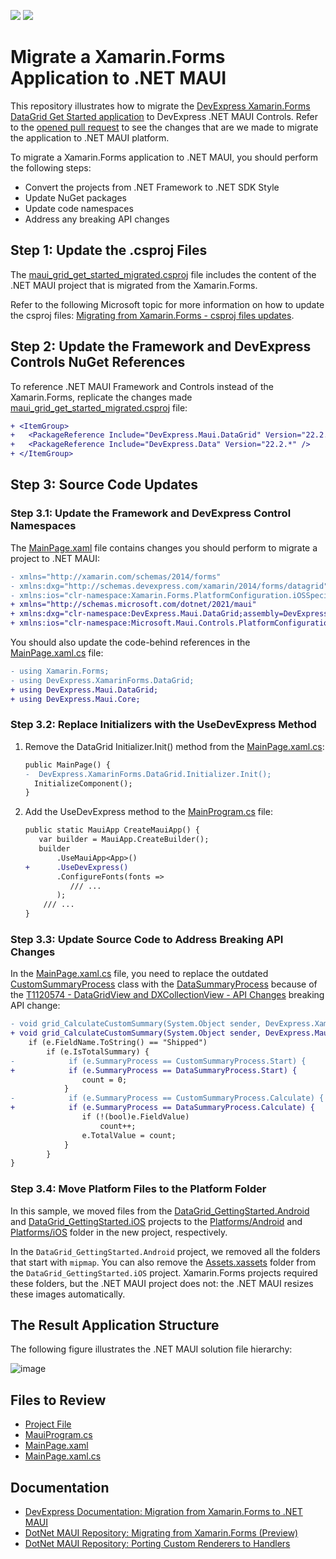 <!-- default badges list -->
[![](https://img.shields.io/badge/Open_in_DevExpress_Support_Center-FF7200?style=flat-square&logo=DevExpress&logoColor=white)](https://supportcenter.devexpress.com/ticket/details/T1127033)
[![](https://img.shields.io/badge/📖_How_to_use_DevExpress_Examples-e9f6fc?style=flat-square)](https://docs.devexpress.com/GeneralInformation/403183)
<!-- default badges end -->
# Migrate a Xamarin.Forms Application to .NET MAUI

This repository illustrates how to migrate the [DevExpress Xamarin.Forms DataGrid Get Started application](https://github.com/DevExpress-Examples/xamarin-forms-data-grid-examples/tree/22.1.3%2B/CS/GettingStarted) to DevExpress .NET MAUI Controls. Refer to the [opened pull request](https://github.com/DevExpress-Examples/maui-migrate-grid-control-from-xamarin-forms/pull/1/) to see the changes that are we made to migrate the application to .NET MAUI platform.

To migrate a Xamarin.Forms application to .NET MAUI, you should perform the following steps:

* Convert the projects from .NET Framework to .NET SDK Style
* Update NuGet packages
* Update code namespaces
* Address any breaking API changes

## Step 1: Update the .csproj Files

The [maui_grid_get_started_migrated.csproj](https://github.com/DevExpress-Examples/maui-migrate-grid-control-from-xamarin-forms/pull/1/files#diff-0c0026324b1c4e828e8afa24df6ccf414fd9f1c2d2ed7c39f276e8973f510217) file includes the content of the .NET MAUI project that is migrated from the Xamarin.Forms.

Refer to the following Microsoft topic for more information on how to update the csproj files: [Migrating from Xamarin.Forms - csproj files updates](https://github.com/dotnet/maui/wiki/Migrating-from-Xamarin.Forms-(Preview)#step-1--csproj-files-updates).

## Step 2: Update the Framework and DevExpress Controls NuGet References

To reference .NET MAUI Framework and Controls instead of the Xamarin.Forms, replicate the changes made [maui_grid_get_started_migrated.csproj](https://github.com/DevExpress-Examples/maui-migrate-grid-control-from-xamarin-forms/pull/1/files#diff-0c0026324b1c4e828e8afa24df6ccf414fd9f1c2d2ed7c39f276e8973f510217R37) file:
```diff
+ <ItemGroup>
+   <PackageReference Include="DevExpress.Maui.DataGrid" Version="22.2.*" />
+   <PackageReference Include="DevExpress.Data" Version="22.2.*" />
+ </ItemGroup>
```

## Step 3: Source Code Updates

### Step 3.1: Update the Framework and DevExpress Control Namespaces

The [MainPage.xaml](
https://github.com/DevExpress-Examples/maui-migrate-grid-control-from-xamarin-forms/pull/1/files#diff-46feb52f587f3e1f6faaf4f23c928c93a67eccb05ddc2000db6303dc3f10ff62R2) file contains changes you should perform to migrate a project to .NET MAUI: 

  ```diff
  - xmlns="http://xamarin.com/schemas/2014/forms"
  - xmlns:dxg="http://schemas.devexpress.com/xamarin/2014/forms/datagrid"
  - xmlns:ios="clr-namespace:Xamarin.Forms.PlatformConfiguration.iOSSpecific;assembly=Xamarin.Forms.Core"
  + xmlns="http://schemas.microsoft.com/dotnet/2021/maui"
  + xmlns:dxg="clr-namespace:DevExpress.Maui.DataGrid;assembly=DevExpress.Maui.DataGrid"
  + xmlns:ios="clr-namespace:Microsoft.Maui.Controls.PlatformConfiguration.iOSSpecific;assembly=Microsoft.Maui.Controls"
  ```

You should also update the code-behind references in the [MainPage.xaml.cs](https://github.com/DevExpress-Examples/maui-migrate-grid-control-from-xamarin-forms/pull/1/files#diff-6eac6ac4461489f83db3a88bb5d9c2b916cddb8a933bd285d9704b555e5d4375R1) file:

  ```diff
  - using Xamarin.Forms;
  - using DevExpress.XamarinForms.DataGrid;
  + using DevExpress.Maui.DataGrid;
  + using DevExpress.Maui.Core;
  ```

### Step 3.2: Replace Initializers with the UseDevExpress Method

1. Remove the DataGrid Initializer.Init() method from the [MainPage.xaml.cs](https://github.com/DevExpress-Examples/maui-migrate-grid-control-from-xamarin-forms/pull/1/files#diff-6eac6ac4461489f83db3a88bb5d9c2b916cddb8a933bd285d9704b555e5d4375L9):
    ```diff
    public MainPage() {
    -  DevExpress.XamarinForms.DataGrid.Initializer.Init();
      InitializeComponent();
    }
    ```
1. Add the UseDevExpress method to the [MainProgram.cs](https://github.com/DevExpress-Examples/maui-migrate-grid-control-from-xamarin-forms/pull/1/files) file:
    ```diff
    public static MauiApp CreateMauiApp() {
       var builder = MauiApp.CreateBuilder();
       builder
           .UseMauiApp<App>()
    +      .UseDevExpress()
           .ConfigureFonts(fonts =>
              /// ...
           );
        /// ...
    }
    ```

### Step 3.3: Update Source Code to Address Breaking API Changes

In the [MainPage.xaml.cs](https://github.com/DevExpress-Examples/maui-migrate-grid-control-from-xamarin-forms/pull/1/files#diff-6eac6ac4461489f83db3a88bb5d9c2b916cddb8a933bd285d9704b555e5d4375L16) file, you need to replace the outdated [CustomSummaryProcess](https://docs.devexpress.com/MobileControls/DevExpress.XamarinForms.DataGrid.CustomSummaryProcess) class with the [DataSummaryProcess](http://docs.devexpress.com/MAUI/DevExpress.Maui.Core.DataSummaryProcess?v=22.2) because of the [T1120574 - DataGridView and DXCollectionView - API Changes](https://supportcenter.devexpress.com/ticket/details/t1120574/datagridview-and-dxcollectionview-api-changes) breaking API change:

```diff
- void grid_CalculateCustomSummary(System.Object sender, DevExpress.XamarinForms.DataGrid.CustomSummaryEventArgs e) {
+ void grid_CalculateCustomSummary(System.Object sender, DevExpress.Maui.DataGrid.CustomSummaryEventArgs e) {
    if (e.FieldName.ToString() == "Shipped")
        if (e.IsTotalSummary) {
-            if (e.SummaryProcess == CustomSummaryProcess.Start) {
+            if (e.SummaryProcess == DataSummaryProcess.Start) {
                count = 0;
            }
-            if (e.SummaryProcess == CustomSummaryProcess.Calculate) {
+            if (e.SummaryProcess == DataSummaryProcess.Calculate) {
                if (!(bool)e.FieldValue)
                    count++;
                e.TotalValue = count;
            }
        }
}
```

### Step 3.4: Move Platform Files to the Platform Folder

In this sample, we moved files from the [DataGrid_GettingStarted.Android](https://github.com/DevExpress-Examples/maui-migrate-grid-control-from-xamarin-forms/pull/1/files#diff-9c065e2f5966c1245f991ee784b6c3a8d676f7a4e4dc86ad6a768471f70d7c7e) and [DataGrid_GettingStarted.iOS](https://github.com/DevExpress-Examples/maui-migrate-grid-control-from-xamarin-forms/pull/1/files#diff-d615ba770b91dcd91eaade572f528297c0edb57fda54751acb7f787b4843e3d6) projects to the [Platforms/Android](https://github.com/DevExpress-Examples/maui-migrate-grid-control-from-xamarin-forms/pull/1/files#diff-fa67dbba651771c09d6053ac3d21e72d3127ac09ee6cf5a95dcb5b343ef72cd4) and [Platforms/iOS](https://github.com/DevExpress-Examples/maui-migrate-grid-control-from-xamarin-forms/pull/1/files#diff-8c2596fb4226998e047eddd92d1b8948ceb590bc4a632a54fec5dccebad5faf3) folder in the new project, respectively. 

In the `DataGrid_GettingStarted.Android` project, we removed all the folders that start with `mipmap`. You can also remove the [Assets.xassets](DataGrid_GettingStarted.iOS/Assets.xcassets/AppIcon.appiconset/Contents.json) folder from the `DataGrid_GettingStarted.iOS` project. Xamarin.Forms projects required these folders, but the .NET MAUI project does not: the .NET MAUI resizes these images automatically.


## The Result Application Structure 

The following figure illustrates the .NET MAUI solution file hierarchy:

![image](https://user-images.githubusercontent.com/12169834/201390885-ca3941db-e1db-4af0-959e-0cb3b5390d81.png)


## Files to Review

- [Project File](https://github.com/DevExpress-Examples/maui-migrate-grid-control-from-xamarin-forms/pull/1/files#diff-0c0026324b1c4e828e8afa24df6ccf414fd9f1c2d2ed7c39f276e8973f510217)
- [MauiProgram.cs](https://github.com/DevExpress-Examples/maui-migrate-grid-control-from-xamarin-forms/pull/1/files#diff-49ce2dc72608f01978cc1298de6967e0cc1584c1dbe9cceb7c853415bfc5d419)
- [MainPage.xaml](https://github.com/DevExpress-Examples/maui-migrate-grid-control-from-xamarin-forms/pull/1/files#diff-46feb52f587f3e1f6faaf4f23c928c93a67eccb05ddc2000db6303dc3f10ff62)
- [MainPage.xaml.cs](https://github.com/DevExpress-Examples/maui-migrate-grid-control-from-xamarin-forms/pull/1/files#diff-6eac6ac4461489f83db3a88bb5d9c2b916cddb8a933bd285d9704b555e5d4375)

## Documentation

- [DevExpress Documentation: Migration from Xamarin.Forms to .NET MAUI](https://docs.devexpress.com/MAUI/403988/)
- [DotNet MAUI Repository: Migrating from Xamarin.Forms (Preview)](https://github.com/dotnet/maui/wiki/Migrating-from-Xamarin.Forms-(Preview))
- [DotNet MAUI Repository: Porting Custom Renderers to Handlers](https://github.com/dotnet/maui/wiki/Porting-Custom-Renderers-to-Handlers)
